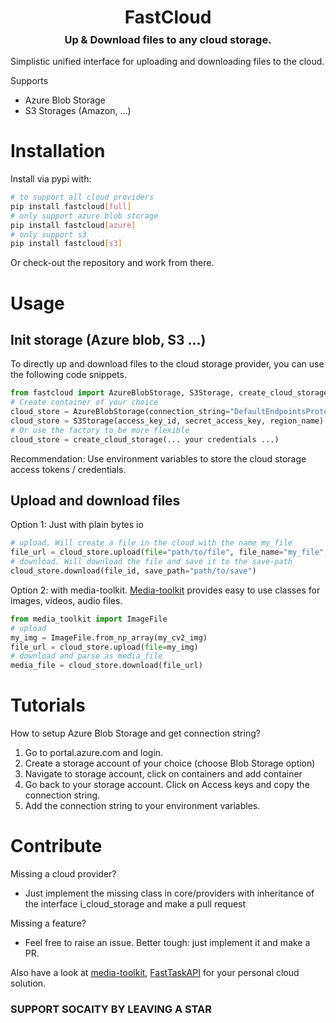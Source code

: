 
<h1 align="center" style="margin-top:-25px">FastCloud</h1>

<h3 align="center" style="margin-top:-10px">Up & Download files to any cloud storage.</h3>

Simplistic unified interface for uploading and downloading files to the cloud. 

Supports
- Azure Blob Storage
- S3 Storages (Amazon, ...)


# Installation

Install via pypi with:
```bash
# to support all cloud providers
pip install fastcloud[full]
# only support azure blob storage
pip install fastcloud[azure]
# only support s3
pip install fastcloud[s3]
```

Or check-out the repository and work from there.

# Usage

## Init storage  (Azure blob, S3 ...) 
To directly up and download files to the cloud storage provider, you can use the following code snippets.
```python 
from fastcloud import AzureBlobStorage, S3Storage, create_cloud_storage
# Create container of your choice
cloud_store = AzureBlobStorage(connection_string="DefaultEndpointsProtocol=https;AccountName=...;AccountKey=...;EndpointSuffix=...")
cloud_store = S3Storage(access_key_id, secret_access_key, region_name)
# Or use the factory to be more flexible
cloud_store = create_cloud_storage(... your credentials ...)
```
Recommendation: Use environment variables to store the cloud storage access tokens / credentials.

## Upload and download files

Option 1: Just with plain bytes io
```python 
# upload. Will create a file in the cloud with the name my_file
file_url = cloud_store.upload(file="path/to/file", file_name="my_file", folder="my_upload_dir")
# download. Will download the file and save it to the save-path
cloud_store.download(file_id, save_path="path/to/save")
```
Option 2: with media-toolkit. [Media-toolkit](https://github.com/SocAIty/media-toolkit) provides easy to use classes for images, videos, audio files.
```python 
from media_toolkit import ImageFile
# upload
my_img = ImageFile.from_np_array(my_cv2_img)
file_url = cloud_store.upload(file=my_img)
# download and parse as media_file
media_file = cloud_store.download(file_url)
```

# Tutorials

How to setup Azure Blob Storage and get connection string?
1. Go to portal.azure.com and login.
2. Create a storage account of your choice (choose Blob Storage option)
3. Navigate to storage account, click on containers and add container
4. Go back to your storage account. Click on Access keys and copy the connection string.
5. Add the connection string to your environment variables.


# Contribute

Missing a cloud provider?
- Just implement the missing class in core/providers with inheritance of the interface i_cloud_storage and make a pull request

Missing a feature? 
- Feel free to raise an issue. Better tough: just implement it and make a PR.

Also have a look at [media-toolkit](https://github.com/SocAIty/media-toolkit), [FastTaskAPI](https://github.com/SocAIty/FastTaskAPI) for your personal cloud solution.

### SUPPORT SOCAITY BY LEAVING A STAR